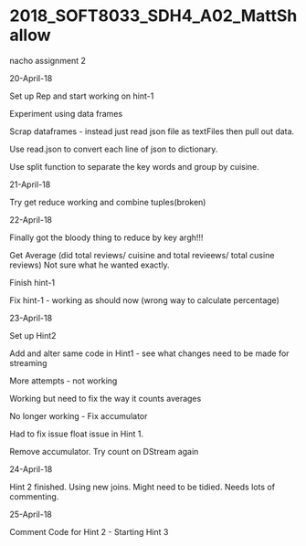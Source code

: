 # 2018_SOFT8033_SDH4_A02_MattShallow
nacho assignment 2

20-April-18

Set up Rep and start working on hint-1

Experiment using data frames

Scrap dataframes - instead just read json file as textFiles then pull out data.

Use read.json to convert each line of json to dictionary.

Use split function to separate the key words and group by cuisine.

21-April-18

Try get reduce working and combine tuples(broken)

22-April-18

Finally got the bloody thing to reduce by key argh!!!

Get Average (did total reviews/ cuisine and total revieews/ total cusine reviews) Not sure what he wanted exactly.

Finish hint-1 

Fix hint-1 - working as should now (wrong way to calculate percentage)

23-April-18

Set up Hint2 

Add and alter same code in Hint1 - see what changes need to be made for streaming

More attempts - not working

Working but need to fix the way it counts averages

No longer working - Fix accumulator

Had to fix issue float issue in Hint 1. 

Remove accumulator. Try count on DStream again

24-April-18

Hint 2 finished. Using new joins. Might need to be tidied. Needs lots of commenting.

25-April-18

Comment Code for Hint 2 - Starting Hint 3